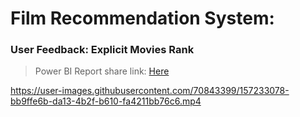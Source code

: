 # Film Recommendation System:


### User Feedback: Explicit Movies Rank
> Power BI Report share link: <a href="https://bit.ly/3CoCDrK">Here</a>




https://user-images.githubusercontent.com/70843399/157233078-bb9ffe6b-da13-4b2f-b610-fa4211bb76c6.mp4

